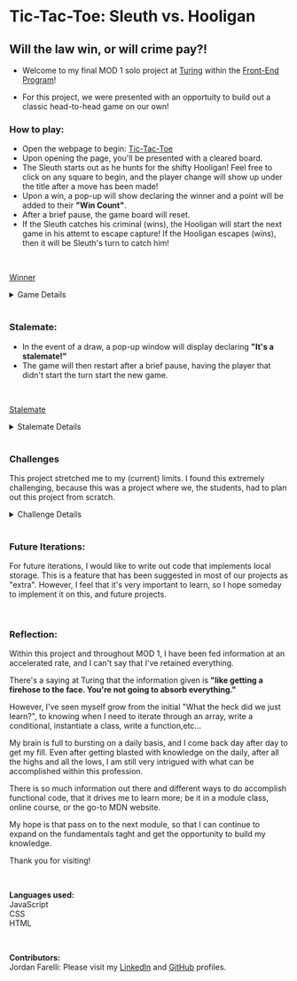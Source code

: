 # Tic-Tac-Toe: Sleuth vs. Hooligan

## Will the law win, or will crime pay?!

* Welcome to my final MOD 1 solo project at [Turing](https://turing.edu/) within the [Front-End Program](https://frontend.turing.edu/)!

* For this project, we were presented with an opportuity to build out a classic head-to-head game on our own!

### How to play:

* Open the webpage to begin: [Tic-Tac-Toe](https://jfarelli.github.io/tic-tac-toe/)
* Upon opening the page, you'll be presented with a cleared board. 
* The Sleuth starts out as he hunts for the shifty Hooligan! Feel free to click on any square to begin, and the player change will show up under the title after a move has been made! 
* Upon a win, a pop-up will show declaring the winner and a point will be added to their **"Win Count"**.
* After a brief pause, the game board will reset.
* If the Sleuth catches his criminal (wins), the Hooligan will start the next game in his attemt to escape capture! If the Hooligan escapes (wins), then it will be Sleuth's turn to catch him!
<br>

[Winner](https://user-images.githubusercontent.com/97558758/165325346-4a02018f-ee67-49aa-9aa0-d99acd836569.mov)

<details>
<summary>Game Details</summary>
<br>

**Starting the game:**<br>
To get the game to start on a cleared board, I envoke a `startGame()` function at the start of my code, so it's the first thing the system recognizes.<br>
This then looks to the `gameStart()` function which is written to clear all the player icons from the board, ensure that the pop-up message is removed, displays the current players turn, and after games are won, it will change the player turn using the    `playerChangeAfterWin()` function, and ensure that win counts are updated by accessing the `updatePlayerWins()` function.

<br>

**Changing Turns:**<br>
Each click on the board updates the `gameBoard` array within the Game class file with the value of the player's name.
To get the player change to happen, I wrote a `whoseTurn()` function that detects the current player and switches to the other player after a move is made.<br>
This function is then invoked in the `displayPlayerTurn()` function which displays the current player on the board.

<br>

**Declaring a winner:**<br>
To know when a winner is declared, I took a more streamlined approach. I wanted to do more with less. Instead of having big chunky code, I looked up more advanced methods to make sure my approach would work.<br>
The function I wrote for `whoWins()`, uses the `.some()` method to look through each combo in the `winningNumbers` array to detect what a winning combination is.<br>
This method is then connected by the `.every()` method (which tests if the elements in the array pass the test that the `.some()` method laid out) to look at every square on the board to check that a player has a winning combination.<br>
If a combo is detected using a certain players icon, then the `whoWins()` funtion is envoked in a conditional statement within the `squareClicked()` function (which detects the clicks on the board).<br>
If a winner is declared, the `gameCompleted()` function is then ran to display the `winningMessage` pop-up, displaying the winning player, and also updates that player's win count within the data model, and also visually on the board by accesing the `updatePlayerWins()` function.<br>
The board resets after a brief pause usind a `timeOut()` function.

</details>
<br>

### Stalemate:

* In the event of a draw, a pop-up window will display declaring **"It's a stalemate!"**
* The game will then restart after a brief pause, having the player that didn't start the turn start the new game.
<br>


[Stalemate](https://user-images.githubusercontent.com/97558758/165327352-91cb3534-4a93-4bd1-a32d-0c44e274e86f.mov)

<details>
<summary>Stalemate Details</summary>
<br>

**Declaring a Stalemate:**<br>
To declare the draw, I wrote the `itsADraw()` function which uses the `.every()` method again to check that every square is occupied by either players icons.<br>
Once it's detected that the `gameBoard` and all squares are filled, this function is then also linked to the `squareClicked()` function in a conditional. If this conditional is met, the `gameCompleted()` function is then ran to display the stalemate message within a pop-up.<br> 
The `gameBoard` then resets after a brief pause using a `timeOut()` function. Before the next turn, the `gameStart()` function is ran, clearing the board and updating data within the data model. Then the turn is changed to the player that didn't start the previous round.<br>
This player change is accomplished due to the invocation of the `playerChangeAfterWin()` function within the `gameStart()` function. This function detects the player that won, and then resets the `currentPlayer` boolean value, so that it changes to the other player on a new game.

</details>
<br>

### Challenges
This project stretched me to my (current) limits. I found this extremely challenging, because this was a project where we, the students, had to plan out this project from scratch.

<details>
<summary>Challenge Details</summary>
<br>


The planning phase was very important to this project. I started by listing out how I thought the game would function. It was mainly brief steps, such as: 

1. Game should start with a fresh board.
2. Each square should detect a click, and which player clicked.
3. Player move should change after current player has made a move.
4. Once a combo is declared, a winning message should be displayed.
5. Etc...

From brief steps, details started to form:
1. Game should start with a fresh board.
    * Need a reset board function to clear board
    * Need player turn to update on restart, so it's the other player's turn.
    * Make sure win counts are updated.

2. Each square should detect a click, and which player clicked.
    * Should know whos turn it is.
    * Should display current player turn.
    * Should detect a win.
    * Should run another function to display winner.

After the initial logic and details were formed, I started moving my notes to pseudocode within my .js files.

That's where the real challenge formed. What do I even begin with?!?!
It was an incredible challenge to even start writing functions. Deciding what functions I should start with, what they should include, and if they were updating the data, or manipulating the DOM. The whole thing through me for a loop. 

After about a full day filled with stress and questioning what I got myself into, I started chipping away. 

Initial ideas, turned to shell functions w/ pseudocode written inside. Those shells and pseudocode turned into functionality. That functionality drove other functionality. Variables were created, methods were used, codes were broken, error messages were had, emotions flew...and the beat goes on.

Throughout the process, I felt all of the emotions: frustration, anger, happiness, sadness, more frustration, more anger, and then finally (FINALLY!!!) it all washed away after I saw that my code worked and my game was functional. **WHAT A RIDE!!!**
</details>

<br>

### Future Iterations:
For future iterations, I would like to write out code that implements local storage. This is a feature that has been suggested in most of our projects as "extra". However, I feel that it's very important to learn, so I hope someday to implement it on this, and future projects.

<br>

### Reflection:
Within this project and throughout MOD 1, I have been fed information at an accelerated rate, and I can't say that I've retained everything. 

There's a saying at Turing that the information given is **"like getting a firehose to the face. You're not going to absorb everything."**

However, I've seen myself grow from the initial "What the heck did we just learn?", to knowing when I need to iterate through an array, write a conditional, instantiate a class, write a function,etc...

My brain is full to bursting on a daily basis, and I come back day after day to get my fill. Even after getting blasted with knowledge on the daily, after all the highs and all the lows, I am still very intrigued with what can be accomplished within this profession. 

There is so much information out there and different ways to do accomplish functional code, that it drives me to learn more; be it in a module class, online course, or the go-to MDN website. 

My hope is that pass on to the next module, so that I can continue to expand on the fundamentals taght and get the opportunity to build my knowledge.

Thank you for visiting!

<br>


**Languages used:**<br>
JavaScript
<br>
CSS
<br>
HTML


<br>


**Contributors:**   
Jordan Farelli: Please visit my [LinkedIn](https://www.linkedin.com/in/jordan-farelli/) and [GitHub](https://github.com/jfarelli) profiles.
